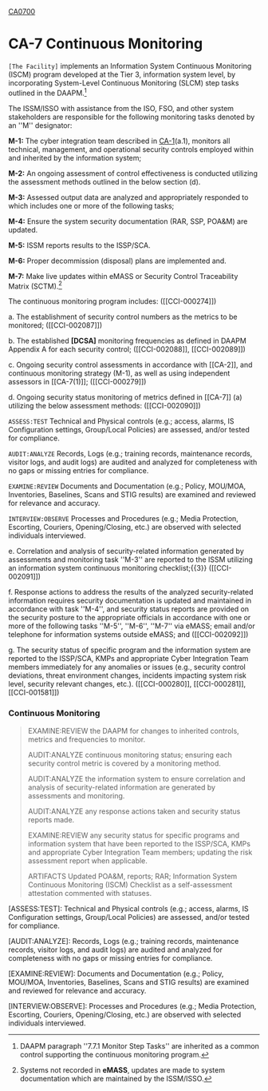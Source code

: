 [CA0700](CA-7.md#_Continuous_Monitoring) 

# CA-7 Continuous Monitoring

`[The Facility]` implements an Information System Continuous Monitoring (ISCM) program developed at the Tier 3, information system level, by incorporating System-Level Continuous Monitoring (SLCM) step tasks outlined in the DAAPM.[^1]

The ISSM/ISSO with assistance from the ISO, FSO, and other system stakeholders are responsible for the following monitoring tasks denoted by an ''M'' designator:

**M-1:** The cyber integration team described in [CA-1](../../CA/CA-1)(a.1), monitors all technical, management, and operational security controls employed within and inherited by the information system;

**M-2:** An ongoing assessment of control effectiveness is conducted utilizing the assessment methods outlined in the below section (d).  

**M-3:** Assessed output data are analyzed and appropriately responded to which includes one or more of the following tasks; 

**M-4:** Ensure the system security documentation (RAR, SSP, POA&M) are updated. 

**M-5:** ISSM reports results to the ISSP/SCA. 

**M-6:** Proper decommission (disposal) plans are implemented and. 

**M-7:** Make live updates within eMASS or Security Control Traceability Matrix (SCTM).[^2]  

The continuous monitoring program includes: ([[CCI-000274]])

a. The establishment of security control numbers as the metrics to be monitored; ([[CCI-002087]])

b. The established **[DCSA]** monitoring frequencies as defined in DAAPM Appendix A for each security control; ([[CCI-002088]], [[CCI-002089]])

c. Ongoing security control assessments in accordance with [[CA-2]], and continuous monitoring strategy (M-1), as well as using independent assessors in [[CA-7(1)]]; ([[CCI-000279]])

d. Ongoing security status monitoring of metrics defined in [[CA-7]] (a) utilizing the below assessment methods: ([[CCI-002090]])

`ASSESS:TEST`
Technical and Physical controls (e.g.; access, alarms, IS Configuration settings, Group/Local Policies) are assessed, and/or tested for compliance.

`AUDIT:ANALYZE`
Records, Logs (e.g.; training records, maintenance records, visitor logs, and audit logs) are audited and analyzed for completeness with no gaps or missing entries for compliance. 

`EXAMINE:REVIEW`
Documents and Documentation (e.g.; Policy, MOU/MOA, Inventories, Baselines, Scans and STIG results) are examined and reviewed for relevance and accuracy.

`INTERVIEW:OBSERVE`
Processes and Procedures (e.g.; Media Protection, Escorting, Couriers, Opening/Closing, etc.) are observed with selected individuals interviewed. 

e. Correlation and analysis of security-related information generated by assessments and monitoring task ''M-3'' are reported to the ISSM utilizing an  information system continuous monitoring checklist;{{3}} ([[CCI-002091]])

f. Response actions to address the results of the analyzed security-related information requires security documentation is updated and maintained in accordance with task ''M-4'', and security status reports are provided on the security posture to the appropriate officials in accordance with one or more of the following tasks ''M-5'', ''M-6'', ''M-7'' via eMASS; email and/or telephone for information systems outside eMASS; and ([[CCI-002092]])

g. The security status of specific program and the information system are reported to the ISSP/SCA, KMPs and appropriate Cyber Integration Team members immediately for any anomalies or issues (e.g., security control deviations, threat environment changes, incidents impacting system risk level, security relevant changes, etc.). ([[CCI-000280]], [[CCI-000281]], [[CCI-001581]])

### Continuous Monitoring

<blockquote>
EXAMINE:REVIEW the DAAPM for changes to inherited controls, metrics and frequencies to monitor. 

AUDIT:ANALYZE continuous monitoring status; ensuring each security control metric is covered by a monitoring method.  

AUDIT:ANALYZE the information system to ensure correlation and analysis of security-related information are generated by assessments and monitoring. 

AUDIT:ANALYZE any response actions taken and security status reports made.  

EXAMINE:REVIEW any security status for specific programs and information system that have been reported to the ISSP/SCA, KMPs and appropriate Cyber Integration Team members; updating the risk assessment report when applicable.  

ARTIFACTS
Updated POA&M, reports; RAR; Information System Continuous Monitoring (ISCM) Checklist as a self-assessment attestation commented with statuses.
</blockquote>

[^1]: DAAPM paragraph ''7.7.1 Monitor Step Tasks'' are inherited as a common control supporting the continuous monitoring program. 

[^2]: Systems not recorded in **eMASS**, updates are made to system documentation which are maintained by the ISSM/ISSO. 

[^3]: The checklist contains the continuous monitoring checks derived for the information system which may be in a XML (i.e., .ckl) or spreadsheet format. 

[ASSESS:TEST]: Technical and Physical controls (e.g.; access, alarms, IS Configuration settings, Group/Local Policies) are assessed, and/or tested for compliance.

[AUDIT:ANALYZE]: Records, Logs (e.g.; training records, maintenance records, visitor logs, and audit logs) are audited and analyzed for completeness with no gaps or missing entries for compliance. 

[EXAMINE:REVIEW]: Documents and Documentation (e.g.; Policy, MOU/MOA, Inventories, Baselines, Scans and STIG results) are examined and reviewed for relevance and accuracy.

[INTERVIEW:OBSERVE]: Processes and Procedures (e.g.; Media Protection, Escorting, Couriers, Opening/Closing, etc.) are observed with selected individuals interviewed. 
